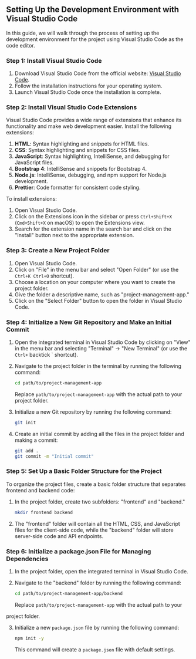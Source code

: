 
## Setting Up the Development Environment with Visual Studio Code

In this guide, we will walk through the process of setting up the development environment for the project using Visual Studio Code as the code editor.

### Step 1: Install Visual Studio Code

1. Download Visual Studio Code from the official website: [Visual Studio Code](https://code.visualstudio.com/).
2. Follow the installation instructions for your operating system.
3. Launch Visual Studio Code once the installation is complete.

### Step 2: Install Visual Studio Code Extensions

Visual Studio Code provides a wide range of extensions that enhance its functionality and make web development easier. Install the following extensions:

1. **HTML**: Syntax highlighting and snippets for HTML files.
2. **CSS**: Syntax highlighting and snippets for CSS files.
3. **JavaScript**: Syntax highlighting, IntelliSense, and debugging for JavaScript files.
4. **Bootstrap 4**: IntelliSense and snippets for Bootstrap 4.
5. **Node.js**: IntelliSense, debugging, and npm support for Node.js development.
6. **Prettier**: Code formatter for consistent code styling.

To install extensions:

1. Open Visual Studio Code.
2. Click on the Extensions icon in the sidebar or press `Ctrl+Shift+X` (`Cmd+Shift+X` on macOS) to open the Extensions view.
3. Search for the extension name in the search bar and click on the "Install" button next to the appropriate extension.

### Step 3: Create a New Project Folder

1. Open Visual Studio Code.
2. Click on "File" in the menu bar and select "Open Folder" (or use the `Ctrl+K Ctrl+O` shortcut).
3. Choose a location on your computer where you want to create the project folder.
4. Give the folder a descriptive name, such as "project-management-app."
5. Click on the "Select Folder" button to open the folder in Visual Studio Code.

### Step 4: Initialize a New Git Repository and Make an Initial Commit

1. Open the integrated terminal in Visual Studio Code by clicking on "View" in the menu bar and selecting "Terminal" → "New Terminal" (or use the `Ctrl+` backtick ` shortcut).
2. Navigate to the project folder in the terminal by running the following command:

   ```bash
   cd path/to/project-management-app
   ```

   Replace `path/to/project-management-app` with the actual path to your project folder.

3. Initialize a new Git repository by running the following command:

   ```bash
   git init
   ```

4. Create an initial commit by adding all the files in the project folder and making a commit:

   ```bash
   git add .
   git commit -m "Initial commit"
   ```

### Step 5: Set Up a Basic Folder Structure for the Project

To organize the project files, create a basic folder structure that separates frontend and backend code:

1. In the project folder, create two subfolders: "frontend" and "backend."

   ```bash
   mkdir frontend backend
   ```

2. The "frontend" folder will contain all the HTML, CSS, and JavaScript files for the client-side code, while the "backend" folder will store server-side code and API endpoints.

### Step 6: Initialize a package.json File for Managing Dependencies

1. In the project folder, open the integrated terminal in Visual Studio Code.
2. Navigate to the "backend" folder by running the following command:

   ```bash
   cd path/to/project-management-app/backend
   ```

   Replace `path/to/project-management-app` with the actual path to your

 project folder.

3. Initialize a new `package.json` file by running the following command:

   ```bash
   npm init -y
   ```

   This command will create a `package.json` file with default settings.
